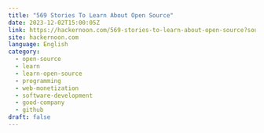 ```yaml
---
title: "569 Stories To Learn About Open Source"
date: 2023-12-02T15:00:05Z
link: https://hackernoon.com/569-stories-to-learn-about-open-source?source=rss&utm_medium=RSS&utm_source=news.12bit.vn
site: hackernoon.com
language: English
category:
  - open-source
  - learn
  - learn-open-source
  - programming
  - web-monetization
  - software-development
  - good-company
  - github
draft: false
---
```

